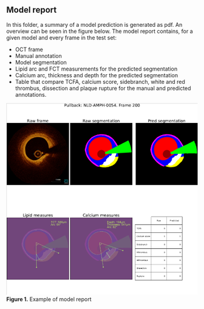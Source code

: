## Model report

In this folder, a summary of a model prediction is generated as pdf. An overview can be seen in the figure below. The model report contains, for a given model and every frame in the test set:
 - OCT frame
 - Manual annotation
 - Model segmentation
 - Lipid arc and FCT measurements for the predicted segmentation
 - Calcium arc, thickness and depth for the predicted segmentation
 - Table that compare TCFA, calcium score, sidebranch, white and red thrombus, dissection and plaque rupture for the manual and predicted annotations.

<!-- ![Figure 1. Example of model report](/assets/model_pdf_example.png) -->

<p>
    <img src="/assets/model_pdf_example.png" alt>
    <span style="font-style: normal;">
        <strong>Figure 1.</strong> Example of model report
    </span>
</p>
